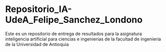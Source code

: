 # Repositorio_IA-UdeA_Felipe_Sanchez_Londono
Este es un repositorio de entrega de resultados para la asignatura inteligencia artificial para ciencias e ingenierías de la facultad de ingeniería de la Universidad de Antioquia
